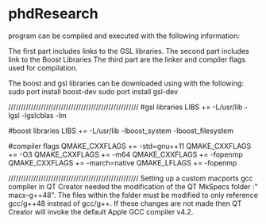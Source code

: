 phdResearch
===========

program can be compiled and executed with the following information:

The first part includes links to the GSL libraries.
The second part includes link to the Boost Libraries
The third part are the linker and compiler flags used for compilation.

The boost and gsl libraries can be downloaded using with the following:
sudo port install boost-dev
sudo port install gsl-dev

////////////////////////////////////////////////////
#gsl libraries
LIBS += -L/usr/lib -lgsl -lgslcblas -lm

#boost libraries
LIBS += -L/usr/lib -lboost_system -lboost_filesystem

#compiler flags
QMAKE_CXXFLAGS += -std=gnu++11
QMAKE_CXXFLAGS += -O3
QMAKE_CXXFLAGS += -m64
QMAKE_CXXFLAGS += -fopenmp
QMAKE_CXXFLAGS += -march=native
QMAKE_LFLAGS +=  -fopenmp

////////////////////////////////////////////////////
Setting up a custom macports gcc compiler in QT Creator needed the modification
of the QT MkSpecs folder :" macx-g++48". The files within the folder must be 
modified to only reference gcc/g++48 instead of gcc/g++. If these changes are
not made then QT Creator will invoke the default Apple GCC compiler v4.2. 
